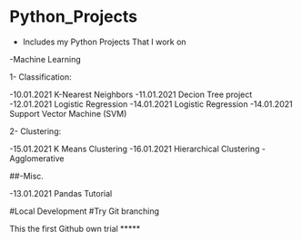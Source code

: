 # Python_Projects

- Includes my Python Projects That I work on

-Machine Learning

1- Classification:

-10.01.2021 K-Nearest Neighbors
-11.01.2021 Decion Tree project 
-12.01.2021 Logistic Regression
-14.01.2021 Logistic Regression
-14.01.2021 Support Vector Machine (SVM)

2- Clustering:

-15.01.2021 K Means Clustering
-16.01.2021 Hierarchical Clustering - Agglomerative







##-Misc.

-13.01.2021 Pandas Tutorial

#Local Development
#Try Git branching

This the first Github own trial *****

